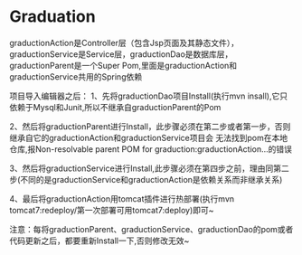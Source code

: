 # Graduation

graductionAction是Controller层（包含Jsp页面及其静态文件），graductionService是Service层，graductionDao是数据库层，graductionParent是一个Super Pom,里面是graductionAction和graductionService共用的Spring依赖

项目导入编辑器之后：
  1、先将graductionDao项目Install(执行mvn insall),它只依赖于Mysql和Junit,所以不继承自graductionParent的Pom
  
  2、然后将graductionParent进行Install，此步骤必须在第二步或者第一步，否则继承自它的graductionAction和graductionService项目会
无法找到pom在本地仓库,报Non-resolvable parent POM for graduction:graductionAction...的错误

  3、然后将graductionService进行Install,此步骤必须在第四步之前，理由同第二步(不同的是graductionService和graductionAction是依赖关系而非继承关系)
  
  4、最后将graductionAction用tomcat插件进行热部署(执行mvn tomcat7:redeploy/第一次部署可用tomcat7:deploy)即可~
  
  注意：每将graductionParent、graductionService、graductionDao的pom或者代码更新之后，都要重新Install一下,否则修改无效~
